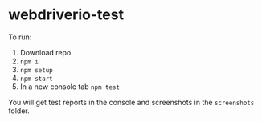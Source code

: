 # webdriverio-test

To run:

1. Download repo
2. `npm i`
3. `npm setup`
4. `npm start`
5. In a new console tab `npm test`

You will get test reports in the console and screenshots in the `screenshots` folder.
